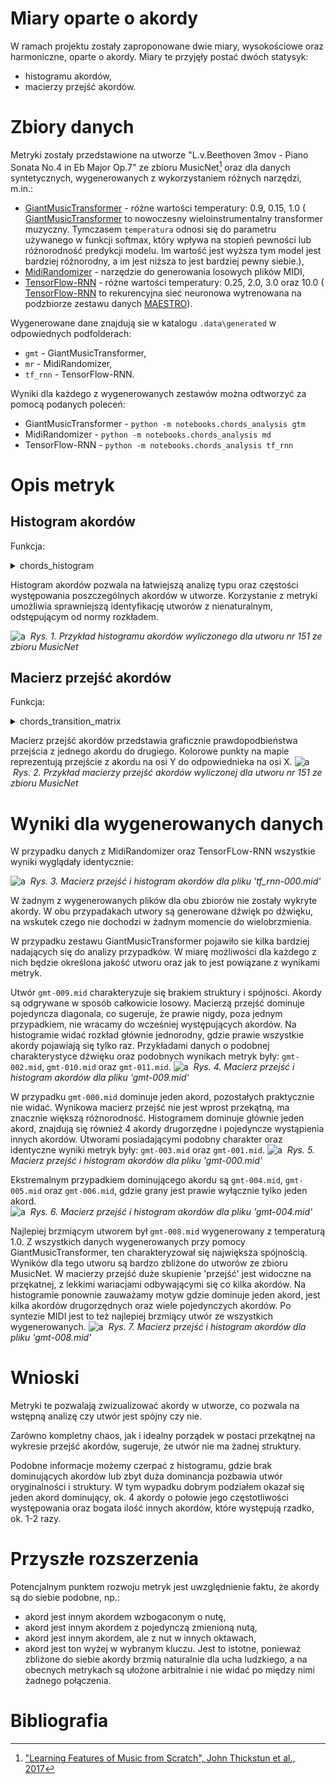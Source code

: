 # Miary oparte o akordy

W ramach projektu zostały zaproponowane dwie miary, wysokościowe oraz harmoniczne, oparte o akordy.
Miary te przyjęły postać dwóch statysyk:
- histogramu akordów,
- macierzy przejść akordów.

# Zbiory danych

Metryki zostały przedstawione na utworze "L.v.Beethoven 3mov - Piano Sonata No.4 in Eb Major Op.7" ze zbioru MusicNet[^thickstun2017] oraz dla danych syntetycznych, wygenerowanych z wykorzystaniem różnych narzędzi, m.in.:
- [GiantMusicTransformer][giant_music_transformer] - różne wartości temperatury: 0.9, 0.15, 1.0 ( [GiantMusicTransformer][giant_music_transformer] to nowoczesny wieloinstrumentalny transformer muzyczny. Tymczasem `temperatura` odnosi się do parametru używanego w funkcji softmax, który wpływa na stopień pewności lub różnorodność predykcji modelu. Im wartość jest wyższa tym model jest bardziej różnorodny, a im jest niższa to jest bardziej pewny siebie.),
- [MidiRandomizer][midi_randomizer] - narzędzie do generowania losowych plików MIDI,
- [TensorFlow-RNN][tensorflow-rnn] - różne wartości temperatury: 0.25, 2.0, 3.0 oraz 10.0 ( [TensorFlow-RNN][tensorflow-rnn] to rekurencyjna sieć neuronowa wytrenowana na podzbiorze zestawu danych [MAESTRO][maestro]).

Wygenerowane dane znajdują sie w katalogu `.data\generated` w odpowiednych podfolderach:
- `gmt` - GiantMusicTransformer,
- `mr` - MidiRandomizer,
- `tf_rnn` - TensorFlow-RNN.

Wyniki dla każdego z wygenerowanych zestawów można odtworzyć za pomocą podanych poleceń:
- GiantMusicTransformer - `python -m notebooks.chords_analysis gtm`
- MidiRandomizer - `python -m notebooks.chords_analysis md`
- TensorFlow-RNN - `python -m notebooks.chords_analysis tf_rnn`

# Opis metryk

## Histogram akordów

Funkcja:
<details><summary>chords_histogram</summary>
Argumenty:
- `track` - badana ścieżka (obiekt typu `muspy.Track`),
- `readable_output` - w jakim formacie zwrócić akordy (obecnie obsługiwana jest format liczbowy MIDI oraz notacja klawiszowa na pianinie [wartości: 'midi', 'piano']),
- `error_frame` - odstęp jaki może nastąpić pomiędzy poszczególnymi pojedyńczymi nutami by nadal zostały zidentyfikowane jako jeden akord (podawany w impulsach zegarowych). Ze względu na to, że nuty jednego akordu mogą zostać zanotowane z lekkimi opóźnieniami (ze względu na styl grania danej osoby, sposób w jaki został przekonwertowany utwór do MIDI,błąd ludzki lub sprzętowy), wartość ta została wprowadzona by zaniechać identyfikacji kilku mniejszych akordów, gdzie znajduje się jeden pojedynczy akord.
</details>

Histogram akordów pozwala na łatwiejszą analizę typu oraz częstości występowania poszczególnych akordów w utworze. Korzystanie z metryki umożliwia sprawniejszą identyfikację utworów z nienaturalnym, odstępującym od normy rozkładem.

![a](../../images/chords/experiment-chord_histogram.png)
&nbsp;*<span id="rys-1">Rys. 1</span>. Przykład histogramu akordów wyliczonego dla utworu nr 151 ze zbioru MusicNet*


## Macierz przejść akordów
Funkcja:
<details><summary>chords_transition_matrix</summary>
Argumenty:
- `track` - badana ścieżka (obiekt typu `muspy.Track`),
- `readable_output` - w jakim formacie zwrócić akordy (obecnie obsługiwana jest format liczbowy MIDI oraz notacja klawiszowa na pianinie [wartości: 'midi', 'piano']),
- `error_frame` - odstęp jaki może nastąpić pomiędzy poszczególnymi pojedyńczymi nutami by nadal zostały zidentyfikowane jako jeden akord (podawany w impulsach zegarowych). Ze względu na to, że nuty jednego akordu mogą zostać zanotowane z lekkimi opóźnieniami (ze względu na styl grania danej osoby, sposób w jaki został przekonwertowany utwór do MIDI,błąd ludzki lub sprzętowy), wartość ta została wprowadzona by zaniechać identyfikacji kilku mniejszych akordów, gdzie znajduje się jeden pojedynczy akord.
</details>


Macierz przejść akordów przedstawia graficznie prawdopodbieństwa przejścia z jednego akordu do drugiego. Kolorowe punkty na mapie reprezentują przejście z akordu na osi Y do odpowiednieka na osi X.
![a](../../images/chords/experiment-chord_transition.png)
&nbsp;*<span id="rys-2">Rys. 2</span>. Przykład macierzy przejść akordów wyliczonej dla utworu nr 151 ze zbioru MusicNet*

# Wyniki dla wygenerowanych danych

W przypadku danych z MidiRandomizer oraz TensorFLow-RNN wszystkie wyniki wyglądały identycznie:

![a](../../images/chords/exp_analysis_tf_rnn.png)
&nbsp;*<span id="rys-3">Rys. 3</span>. Macierz przejść i histogram akordów dla pliku 'tf_rnn-000.mid'*


W żadnym z wygenerowanych plików dla obu zbiorów nie zostały wykryte akordy. W obu przypadakach utwory są generowane dźwięk po dźwięku, na wskutek czego nie dochodzi w żadnym momencie do wielobrzmienia.


W przypadku zestawu GiantMusicTransformer pojawiło sie kilka bardziej nadających się do analizy przypadków. W miarę możliwości dla każdego z nich będzie określona jakość utworu oraz jak to jest powiązane z wynikami metryk. 

Utwór `gmt-009.mid` charakteryzuje się brakiem struktury i spójności. Akordy są odgrywane w sposób całkowicie losowy. Macierzą przejść dominuje pojedyncza diagonala, co sugeruje, że prawie nigdy, poza jednym przypadkiem, nie wracamy do wcześniej występujących akordów.
Na histogramie widać rozkład głównie jednorodny, gdzie prawie wszystkie akordy pojawiają się tylko raz. Przykładami danych o podobnej charakterystyce dźwięku oraz podobnych wynikach metryk były: `gmt-002.mid`, `gmt-010.mid` oraz `gmt-011.mid`.
![a](../../images/chords/exp_analysis_gmt_random.png)
&nbsp;*<span id="rys-4">Rys. 4</span>. Macierz przejść i histogram akordów dla pliku 'gmt-009.mid'*

W przypadku `gmt-000.mid` dominuje jeden akord, pozostałych praktycznie nie widać. Wynikowa macierz przejść nie jest wprost przekątną, ma znacznie większą różnorodność. Histogramem dominuje głównie jeden akord, znajdują się również 4 akordy drugorzędne i pojedyncze wystąpienia innych akordów. Utworami posiadającymi podobny charakter oraz identyczne wyniki metryk były: `gmt-003.mid` oraz `gmt-001.mid`.
![a](../../images/chords/exp_analysis_gmt_outnumbers.png)
&nbsp;*<span id="rys-5">Rys. 5</span>. Macierz przejść i histogram akordów dla pliku 'gmt-000.mid'*

Ekstremalnym przypadkiem dominującego akordu są `gmt-004.mid`, `gmt-005.mid` oraz `gmt-006.mid`, gdzie grany jest prawie wyłącznie tylko jeden akord.  
![a](../../images/chords/exp_analysis_gmt_one.png)
&nbsp;*<span id="rys-6">Rys. 6</span>. Macierz przejść i histogram akordów dla pliku 'gmt-004.mid'*


Najlepiej brzmiącym utworem był `gmt-008.mid` wygenerowany z temperaturą 1.0. Z wszystkich danych wygenerowanych przy pomocy GiantMusicTransformer, ten charakteryzował się największa spójnością. Wyników dla tego utworu są bardzo zbliżone do utworów ze zbioru MusicNet. W macierzy przejść duże skupienie 'przejść' jest widoczne na przękatnej, z lekkimi wariacjami odbywającymi się co kilka akordów. Na histogramie ponownie zauważamy motyw gdzie dominuje jeden akord, jest kilka akordów drugorzędnych oraz wiele pojedynczych akordów. Po syntezie MIDI jest to też najlepiej brzmiący utwór ze wszystkich wygenerowanych.
![a](../../images/chords/exp_analysis_gmt_best.png)
&nbsp;*<span id="rys-7">Rys. 7</span>. Macierz przejść i histogram akordów dla pliku 'gmt-008.mid'*



# Wnioski

Metryki te pozwalają zwizualizować akordy w utworze, co pozwala na wstępną analizę czy utwór jest spójny czy nie.

Zarówno kompletny chaos, jak i idealny porządek w postaci przekątnej na wykresie przejść akordów, sugeruje, że utwór nie ma żadnej struktury.

Podobne informacje możemy czerpać z histogramu, gdzie brak dominujących akordów lub zbyt duża dominancja pozbawia utwór oryginalności i struktury. W tym wypadku dobrym podziałem okazał się jeden akord dominujący, ok. 4 akordy o połowie jego częstotliwości występowania oraz bogata ilość innych akordów, które występują rzadko, ok. 1-2 razy.

# Przyszłe rozszerzenia

Potencjalnym punktem rozwoju metryk jest uwzględnienie faktu, że akordy są do siebie podobne, np.:
- akord jest innym akordem wzbogaconym o nutę,
- akord jest innym akordem z pojedynczą zmienioną nutą,
- akord jest innym akordem, ale z nut w innych oktawach,
- akord jest ton wyżej w wybranym kluczu.
Jest to istotne, ponieważ zbliżone do siebie akordy brzmią naturalnie dla ucha ludzkiego, a na obecnych metrykach są ułożone arbitralnie i nie widać po między nimi żadnego połączenia.

# Bibliografia

[^thickstun2017]: ["Learning Features of Music from Scratch", John Thickstun et al., 2017](https://arxiv.org/abs/1611.09827)

[giant_music_transformer]: https://github.com/asigalov61/Giant-Music-Transformer
[midi_randomizer]: https://midirandomizer.sourceforge.net/
[tensorflow-rnn]: https://github.com/tensorflow/docs/blob/master/site/en/tutorials/audio/music_generation.ipynb
[maestro]: https://magenta.tensorflow.org/datasets/maestro